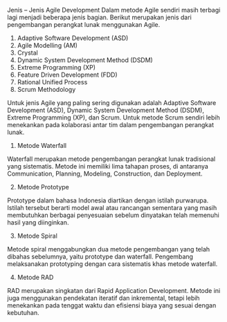 Jenis – Jenis Agile Development
Dalam metode Agile sendiri masih terbagi lagi menjadi beberapa jenis bagian. Berikut merupakan jenis dari pengembangan perangkat lunak menggunakan Agile.
1. Adaptive Software Development (ASD)
2. Agile Modelling (AM)
3. Crystal
4. Dynamic System Development Method (DSDM)
5. Extreme Programming (XP)
6. Feature Driven Development (FDD)
7. Rational Unified Process
8. Scrum Methodology

Untuk jenis Agile yang paling sering digunakan adalah Adaptive Software Development (ASD), Dynamic System Development Method (DSDM), Extreme Programming (XP), dan Scrum. Untuk metode Scrum sendiri lebih menekankan pada kolaborasi antar tim dalam pengembangan perangkat lunak.

1. Metode Waterfall

Waterfall merupakan metode pengembangan perangkat lunak tradisional yang sistematis. Metode ini memiliki lima tahapan proses, di antaranya Communication, Planning, Modeling, Construction, dan Deployment.

2. Metode Prototype

Prototype dalam bahasa Indonesia diartikan dengan istilah purwarupa. Istilah tersebut berarti model awal atau rancangan sementara yang masih membutuhkan berbagai penyesuaian sebelum dinyatakan telah memenuhi hasil yang diinginkan.

3. Metode Spiral

Metode spiral menggabungkan dua metode pengembangan yang telah dibahas sebelumnya, yaitu prototype dan waterfall. Pengembang melaksanakan prototyping dengan cara sistematis khas metode waterfall.

4.  Metode RAD

RAD merupakan singkatan dari Rapid Application Development. Metode ini juga menggunakan pendekatan iteratif dan inkremental, tetapi lebih menekankan pada tenggat waktu dan efisiensi biaya yang sesuai dengan kebutuhan.
